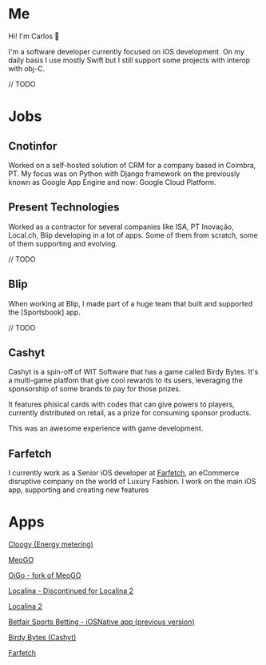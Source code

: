 
# Me

Hi! I'm Carlos 👋

I'm a software developer currently focused on iOS development.
On my daily basis I use mostly Swift but I still support some projects with interop with obj-C.

// TODO

# Jobs

## Cnotinfor

Worked on a self-hosted solution of CRM for a company based in Coimbra, PT.
My focus was on Python with Django framework on the previously known as Google App Engine and now: Google Cloud Platform.

## Present Technologies

Worked as a contractor for several companies like ISA, PT Inovação, Local.ch, Blip developing in a lot of apps.
Some of them from scratch, some of them supporting and evolving.

// TODO

## Blip

When working at Blip, I made part of a huge team that built and supported the [Sportsbook] app.

// TODO

## Cashyt

Cashyt is a spin-off of WIT Software that has a game called Birdy Bytes.
It's a multi-game platfom that give cool rewards to its users, leveraging the sponsorship of some brands to pay for those prizes.

It features phisical cards with codes that can give powers to players, currently distributed on retail, as a prize for consuming sponsor products.

This was an awesome experience with game development.

## Farfetch

I currently work as a Senior iOS developer at [Farfetch](https://www.farfetch.com), an eCommerce disruptive company on the world of Luxury Fashion.
I work on the main iOS app, supporting and creating new features

# Apps

[Cloogy (Energy metering)](https://www.cloogy.pt/en)

[MeoGO](https://itunes.apple.com/us/app/meo-go/id394637480)

[OiGo - fork of MeoGO](https://itunes.apple.com/us/app/meo-go/id394637480)

[Localina - Discontinued for Localina 2](https://appadvice.com/app/localina-2/664628169)

[Localina 2](https://appadvice.com/app/localina-2/664628169)

[Betfair Sports Betting - iOSNative app (previous version)](https://itunes.apple.com/gb/app/betfair-sports-betting/id552024276)

[Birdy Bytes (Cashyt)](https://www.birdybytes.com/)

[Farfetch](https://itunes.apple.com/us/app/farfetch-shop-summer-clothing/id906698760)